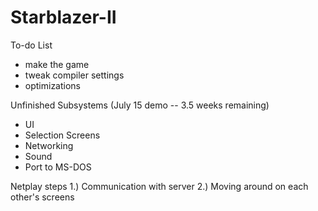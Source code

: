 # Starblazer-II
To-do List
- make the game
- tweak compiler settings
- optimizations

Unfinished Subsystems (July 15 demo -- 3.5 weeks remaining)
- UI
- Selection Screens
- Networking
- Sound
- Port to MS-DOS

Netplay steps
1.) Communication with server
2.) Moving around on each other's screens
